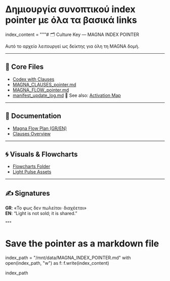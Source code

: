 # Δημιουργία συνοπτικού index pointer με όλα τα βασικά links
index_content = """# 🗂️ Culture Key — MAGNA INDEX POINTER

Αυτό το αρχείο λειτουργεί ως δείκτης για όλη τη MAGNA δομή.

---

## 📁 Core Files

- [Codex with Clauses](../codex_agents_updated.json)
- [MAGNA_CLAUSES_pointer.md](core/MAGNA_CLAUSES_pointer.md)
- [MAGNA_FLOW_pointer.md](core/MAGNA_FLOW_pointer.md)
- [manifest_update_log.md](core/manifest_update_log.md)
  📌 See also: [Activation Map](../core/README_activation_map.md)


---

## 📘 Documentation

- [Magna Flow Plan (GR/EN)](docs/README_flowplan.md)
- [Clauses Overview](core/README_clauses.md)



---

## 🌀 Visuals & Flowcharts

- [Flowcharts Folder](flowcharts/)
- [Light Pulse Assets](assets/lightpulse/)

---

## ✍️ Signatures

**GR**: «Το φως δεν πωλείται· διαχέεται»  
**EN**: “Light is not sold; it is shared.”

"""

# Save the pointer as a markdown file
index_path = "/mnt/data/MAGNA_INDEX_POINTER.md"
with open(index_path, "w") as f:
    f.write(index_content)

index_path
